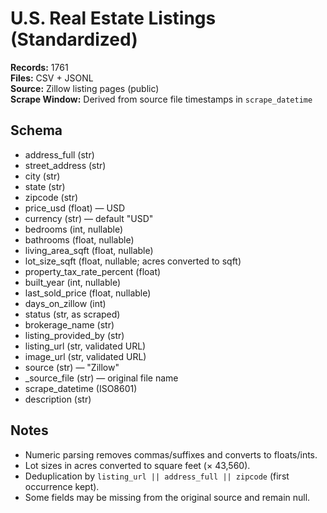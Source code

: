# U.S. Real Estate Listings (Standardized)

**Records:** 1761  
**Files:** CSV + JSONL  
**Source:** Zillow listing pages (public)  
**Scrape Window:** Derived from source file timestamps in `scrape_datetime`

## Schema
- address_full (str)
- street_address (str)
- city (str)
- state (str)
- zipcode (str)
- price_usd (float) — USD
- currency (str) — default "USD"
- bedrooms (int, nullable)
- bathrooms (float, nullable)
- living_area_sqft (float, nullable)
- lot_size_sqft (float, nullable; acres converted to sqft)
- property_tax_rate_percent (float)
- built_year (int, nullable)
- last_sold_price (float, nullable)
- days_on_zillow (int)
- status (str, as scraped)
- brokerage_name (str)
- listing_provided_by (str)
- listing_url (str, validated URL)
- image_url (str, validated URL)
- source (str) — "Zillow"
- _source_file (str) — original file name
- scrape_datetime (ISO8601)
- description (str)

## Notes
- Numeric parsing removes commas/suffixes and converts to floats/ints.
- Lot sizes in acres converted to square feet (× 43,560).
- Deduplication by `listing_url || address_full || zipcode` (first occurrence kept).
- Some fields may be missing from the original source and remain null.
